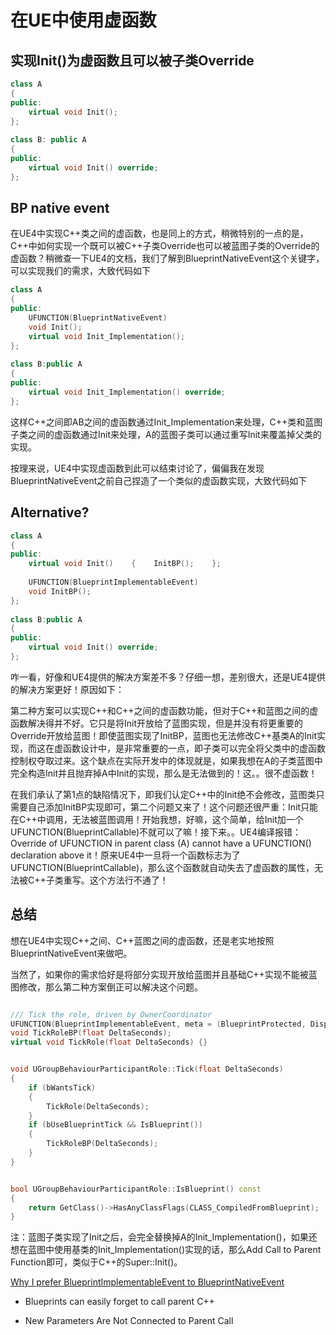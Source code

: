 # 在UE中使用虚函数

## 实现Init()为虚函数且可以被子类Override

```cpp
class A
{
public:
    virtual void Init();
};
 
class B: public A
{
public:
    virtual void Init() override;
};
```

## BP native event

在UE4中实现C++类之间的虚函数，也是同上的方式，稍微特别的一点的是，C++中如何实现一个既可以被C++子类Override也可以被蓝图子类的Override的虚函数？稍微查一下UE4的文档，我们了解到BlueprintNativeEvent这个关键字，可以实现我们的需求，大致代码如下

```cpp
class A
{
public:
	UFUNCTION(BlueprintNativeEvent)
    void Init();
	virtual void Init_Implementation();
};
 
class B:public A
{
public:
	virtual void Init_Implementation() override;
};
```

这样C++之间即AB之间的虚函数通过Init_Implementation来处理，C++类和蓝图子类之间的虚函数通过Init来处理，A的蓝图子类可以通过重写Init来覆盖掉父类的实现。

按理来说，UE4中实现虚函数到此可以结束讨论了，偏偏我在发现BlueprintNativeEvent之前自己捏造了一个类似的虚函数实现，大致代码如下

## Alternative?

```cpp
class A
{
public:
	virtual void Init()    {    InitBP();    };
    
    UFUNCTION(BlueprintImplementableEvent)
	void InitBP();
};
 
class B:public A
{
public:
	virtual void Init() override;
};
```

咋一看，好像和UE4提供的解决方案差不多？仔细一想，差别很大，还是UE4提供的解决方案更好！原因如下：

第二种方案可以实现C++和C++之间的虚函数功能，但对于C++和蓝图之间的虚函数解决得并不好。它只是将Init开放给了蓝图实现，但是并没有将更重要的Override开放给蓝图！即使蓝图实现了InitBP，蓝图也无法修改C++基类A的Init实现，而这在虚函数设计中，是非常重要的一点，即子类可以完全将父类中的虚函数控制权夺取过来。这个缺点在实际开发中的体现就是，如果我想在A的子类蓝图中完全构造Init并且抛弃掉A中Init的实现，那么是无法做到的！这。。很不虚函数！

在我们承认了第1点的缺陷情况下，即我们认定C++中的Init绝不会修改，蓝图类只需要自己添加InitBP实现即可，第二个问题又来了！这个问题还很严重：Init只能在C++中调用，无法被蓝图调用！开始我想，好嘛，这个简单，给Init加一个UFUNCTION(BlueprintCallable)不就可以了嘛！接下来。。UE4编译报错：Override of UFUNCTION in parent class (A) cannot have a UFUNCTION() declaration above it！原来UE4中一旦将一个函数标志为了UFUNCTION(BlueprintCallable)，那么这个函数就自动失去了虚函数的属性，无法被C++子类重写。这个方法行不通了！

## 总结

想在UE4中实现C++之间、C++蓝图之间的虚函数，还是老实地按照BlueprintNativeEvent来做吧。

当然了，如果你的需求恰好是将部分实现开放给蓝图并且基础C++实现不能被蓝图修改，那么第二种方案倒正可以解决这个问题。

```cpp

/// Tick the role, driven by OwnerCoordinator
UFUNCTION(BlueprintImplementableEvent, meta = (BlueprintProtected, DisplayName="Tick Role"))
void TickRoleBP(float DeltaSeconds);
virtual void TickRole(float DeltaSeconds) {}


void UGroupBehaviourParticipantRole::Tick(float DeltaSeconds)
{
	if (bWantsTick)
	{
		TickRole(DeltaSeconds);
	}
	if (bUseBlueprintTick && IsBlueprint())
	{
		TickRoleBP(DeltaSeconds);
	}
}


bool UGroupBehaviourParticipantRole::IsBlueprint() const
{
	return GetClass()->HasAnyClassFlags(CLASS_CompiledFromBlueprint);
}
```

注：蓝图子类实现了Init之后，会完全替换掉A的Init_Implementation()，如果还想在蓝图中使用基类的Init_Implementation()实现的话，那么Add Call to Parent Function即可，类似于C++的Super::Init()。

[Why I prefer BlueprintImplementableEvent to BlueprintNativeEvent](https://benui.ca/unreal/implementable-event-or-native-event/)

- Blueprints can easily forget to call parent C++

- New Parameters Are Not Connected to Parent Call